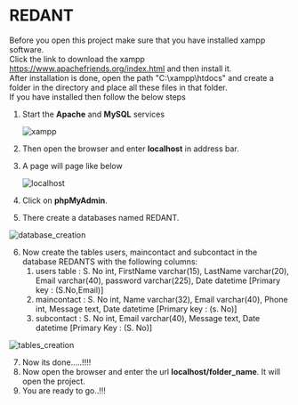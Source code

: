 # REDANT
Before you open this project make sure that you have installed xampp software.<br>
Click the link to download the xampp https://www.apachefriends.org/index.html and then install it.<br>
After installation is done, open the path "C:\xampp\htdocs" and create a folder in the directory and place all these files in that folder.<br>
If you have installed then follow the below steps 
  1. Start the **Apache** and **MySQL** services
  
      ![xampp](https://user-images.githubusercontent.com/68614048/129456649-cd53187a-e9d3-4746-94a1-7483b9669d6e.PNG)
      
  2. Then open the browser and enter **localhost** in address bar.
  3. A page will page like below
  
      ![localhost](https://user-images.githubusercontent.com/68614048/129456681-355642ae-9c86-4d51-a5a3-fbff13c5d669.PNG)
      
  4. Click on **phpMyAdmin**.
  5. There create a databases named REDANT.
  
  ![database_creation](https://user-images.githubusercontent.com/68614048/129458517-09a90fcd-ae80-4556-800f-205846545ca6.PNG)
  
  6. Now create the tables users, maincontact and subcontact in the database REDANTS with the following columns:
      1. users table : S. No int, FirstName varchar(15), LastName varchar(20), Email varchar(40), password varchar(225), Date datetime   [Primary key : (S.No,Email)]
      2. maincontact : S. No int, Name varchar(32), Email varchar(40), Phone int, Message text, Date datetime    [Primary key : (s. No)] 
      3. subcontact : S. No int, Email varchar(40), Message text, Date datetime     [Primary Key : (S. No)]

  ![tables_creation](https://user-images.githubusercontent.com/68614048/129458739-979f8be9-7059-4413-8461-d14870215f6b.PNG)

  7. Now its done.....!!!!
  8. Now open the browser and enter the url **localhost/folder_name**. It will open the project.
  9. You are ready to go..!!!
